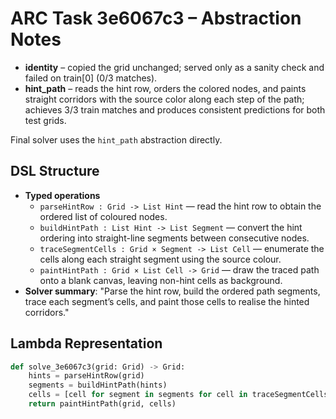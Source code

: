 # ARC Task 3e6067c3 – Abstraction Notes

- **identity** – copied the grid unchanged; served only as a sanity check and failed on train[0] (0/3 matches).
- **hint_path** – reads the hint row, orders the colored nodes, and paints straight corridors with the source color along each step of the path; achieves 3/3 train matches and produces consistent predictions for both test grids.

Final solver uses the `hint_path` abstraction directly.

## DSL Structure
- **Typed operations**
  - `parseHintRow : Grid -> List Hint` — read the hint row to obtain the ordered list of coloured nodes.
  - `buildHintPath : List Hint -> List Segment` — convert the hint ordering into straight-line segments between consecutive nodes.
  - `traceSegmentCells : Grid × Segment -> List Cell` — enumerate the cells along each straight segment using the source colour.
  - `paintHintPath : Grid × List Cell -> Grid` — draw the traced path onto a blank canvas, leaving non-hint cells as background.
- **Solver summary**: "Parse the hint row, build the ordered path segments, trace each segment’s cells, and paint those cells to realise the hinted corridors."

## Lambda Representation

```python
def solve_3e6067c3(grid: Grid) -> Grid:
    hints = parseHintRow(grid)
    segments = buildHintPath(hints)
    cells = [cell for segment in segments for cell in traceSegmentCells(grid, segment)]
    return paintHintPath(grid, cells)
```
